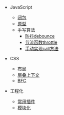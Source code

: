- JavaScript
  - [闭包](closure.md)
  - [原型](prototype.md)
  - 手写算法
    - [防抖debounce](algorithm/debounce.md)
    - [节流函数throttle](algorithm/throttle.md)
    - [手动实现call方法](algorithm/myCall.md)
    <!-- - [手动实现深拷贝](algorithm/deepClone.md) -->

- CSS
  - [布局](layout.md)
  - [层叠上下文](CSS/层叠上下文.md)
  - [BFC](CSS/BFC.md)

- 工程化
  - [常用插件](工程化/前端常用资源收集.md)
  - [模块化](工程化/模块化.md)